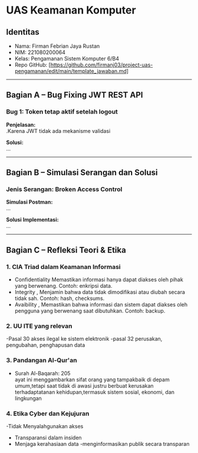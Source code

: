 # UAS Keamanan Komputer

## Identitas
- Nama: Firman Febrian Jaya Rustan
- NIM: 221080200064
- Kelas: Pengamanan Sistem Komputer 6/B4
- Repo GitHub: [https://github.com/firmanj03/project-uas-pengamanan/edit/main/template_jawaban.md]

---

## Bagian A – Bug Fixing JWT REST API

### Bug 1: Token tetap aktif setelah logout
**Penjelasan:**  
.Karena JWT tidak ada mekanisme  validasi

**Solusi:**  
...

---

## Bagian B – Simulasi Serangan dan Solusi

### Jenis Serangan: Broken Access Control  
**Simulasi Postman:**  
...

**Solusi Implementasi:**  
...

---

## Bagian C – Refleksi Teori & Etika

### 1. CIA Triad dalam Keamanan Informasi  
- Confidentiality  Memastikan informasi hanya dapat diakses oleh pihak yang berwenang. Contoh: enkripsi data.
- Integrity , Menjamin bahwa data tidak dimodifikasi atau diubah secara tidak sah. Contoh: hash, checksums.
- Avaibility , Memastikan bahwa informasi dan sistem dapat diakses oleh pengguna yang berwenang saat dibutuhkan. Contoh: backup.

### 2. UU ITE yang relevan  
-Pasal 30 akses ilegal ke sistem elektronik
-pasal  32 perusakan, pengubahan, penghapusan data

### 3. Pandangan Al-Qur'an  
- Surah Al-Baqarah: 205  
ayat ini menggambarkan sifat orang yang tampakbaik di depam umum,tetapi saat tidak di awasi justru berbuat kerusakan terhadaptatanan kehidupan,termasuk sistem sosial, ekonomi, dan lingkungan

### 4. Etika Cyber dan Kejujuran  
-Tidak Menyalahgunakan akses
- Transparansi dalam insiden
- Menjaga kerahasiaan data
-menginformasikan publik secara transparan
